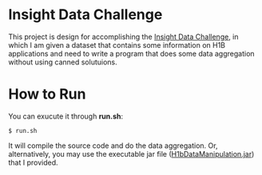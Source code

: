 # Insight Data Challenge

This project is design for accomplishing the [Insight Data Challenge](https://github.com/InsightDataScience/h1b_statistics), in which I am given a dataset that contains some information on H1B applications and need to write a program that does some data aggregation without using canned solutuions.

# How to Run

You can exucute it through **run.sh**:
```
$ run.sh
```
It will compile the source code and do the data aggregation. Or, alternatively, you may use the executable jar file ([H1bDataManipulation.jar](https://github.com/skuimsc/Insight_data_challenge/blob/master/H1bDataManipulation.jar "H1bDataManipulation.jar")) that I provided.
# 


<!--stackedit_data:
eyJoaXN0b3J5IjpbLTgzODQxODQzMSw0NTQ2ODMwMywtMTI0MD
A1NDM4MCwtMTQ5MDk4MzU3MSwxMjAxODE5MjgsNTg0MDA2MTM4
LC0xNTU5MzIxNzU3LC0xNzQzNDY0NDY5XX0=
-->